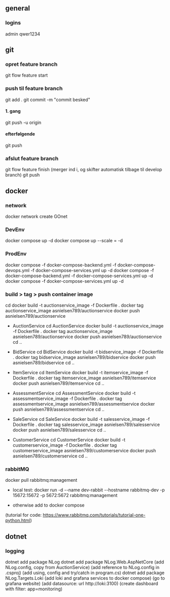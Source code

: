 ## general
### logins
admin
qwer1234

## git
### opret feature branch
git flow feature start <branchname>

### push til feature branch
git add .
git commit -m "commit besked"
#### 1. gang
git push -u origin <branchname>
#### efterfølgende
git push

### afslut feature branch
git flow feature finish <branchname>
(merger ind i, og skifter automatisk tilbage til develop branch)
git push

## docker
### network
docker network create GOnet

### DevEnv
docker compose up -d
docker compose up --scale <service>=<number> -d

### ProdEnv
docker compose -f docker-compose-backend.yml -f docker-compose-devops.yml -f docker-compose-services.yml up -d
docker compose -f docker-compose-backend.yml -f docker-compose-services.yml up -d
docker compose -f docker-compose-services.yml up -d

### build > tag > push container image
cd <service folder>
docker build -t auctionservice_image -f Dockerfile .
docker tag auctionservice_image asnielsen789/auctionservice
docker push asnielsen789/auctionservice

- AuctionService
cd AuctionService
docker build -t auctionservice_image -f Dockerfile .
docker tag auctionservice_image asnielsen789/auctionservice
docker push asnielsen789/auctionservice
cd ..

- BidService
cd BidService
docker build -t bidservice_image -f Dockerfile .
docker tag bidservice_image asnielsen789/bidservice
docker push asnielsen789/bidservice
cd ..

- ItemService
cd ItemService
docker build -t itemservice_image -f Dockerfile .
docker tag itemservice_image asnielsen789/itemservice
docker push asnielsen789/itemservice
cd ..

- AssessmentService
cd AssessmentService
docker build -t assessmentservice_image -f Dockerfile .
docker tag assessmentservice_image asnielsen789/assessmentservice
docker push asnielsen789/assessmentservice
cd ..

- SaleService
cd SaleService
docker build -t salesservice_image -f Dockerfile .
docker tag salesservice_image asnielsen789/salesservice
docker push asnielsen789/salesservice
cd ..

- CustomerService
cd CustomerService
docker build -t customerservice_image -f Dockerfile .
docker tag customerservice_image asnielsen789/customerservice
docker push asnielsen789/customerservice
cd ..

### rabbitMQ
docker pull rabbitmq:management

- local test: 
docker run -d --name dev-rabbit --hostname rabbitmq-dev -p 15672:15672 -p 5672:5672 rabbitmq:management

- otherwise add to docker compose

(tutorial for code: https://www.rabbitmq.com/tutorials/tutorial-one-python.html)

## dotnet
### logging
dotnet add package NLog
dotnet add package NLog.Web.AspNetCore
(add NLog.config, copy from AuctionService)
(add reference to NLog.config in .csproj)
(add using, config and try/catch in program.cs)
dotnet add package NLog.Targets.Loki
(add loki and grafana services to docker compose)
(go to grafana website)
(add datasource: url http://loki:3100)
(create dashboard with filter: app=monitoring)




